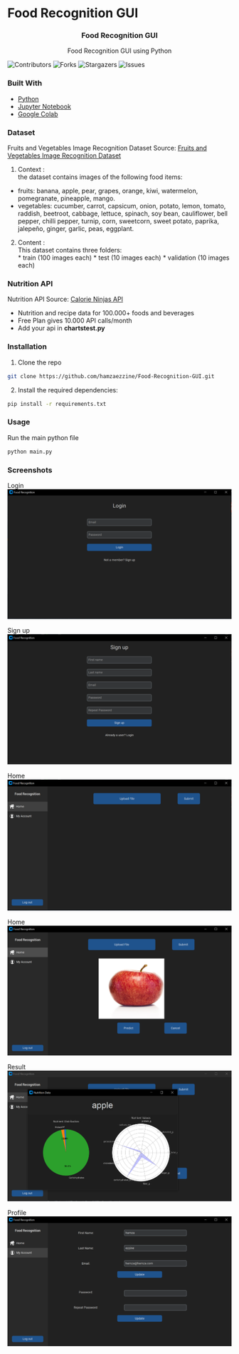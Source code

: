 # Food Recognition GUI

<p align="center">
  <h3 align="center">Food Recognition GUI</h3>

  <p align="center">
    Food Recognition GUI using Python 
  </p>
</p>

![Contributors](https://img.shields.io/github/contributors/hamzaezzine/Food-Recognition-GUI?color=dark-green) ![Forks](https://img.shields.io/github/forks/hamzaezzine/Food-Recognition-GUI?style=social) ![Stargazers](https://img.shields.io/github/stars/hamzaezzine/Food-Recognition-GUI?style=social) ![Issues](https://img.shields.io/github/issues/hamzaezzine/Food-Recognition-GUI) 




### Built With

* [Python](https://www.python.org/)
* [Jupyter Notebook](https://jupyter.org/)
* [Google Colab](https://colab.research.google.com/)

### Dataset

Fruits and Vegetables Image Recognition Dataset Source: [Fruits and Vegetables Image Recognition Dataset](https://www.kaggle.com/datasets/kritikseth/fruit-and-vegetable-image-recognition)
  
  1. Context :  
  the dataset contains images of the following food items:

  * fruits:  banana, apple, pear, grapes, orange, kiwi, watermelon, pomegranate, pineapple, mango.  
  * vegetables:  cucumber, carrot, capsicum, onion, potato, lemon, tomato, raddish, beetroot, cabbage, lettuce, spinach, soy bean, cauliflower, bell pepper, chilli pepper, turnip, corn, sweetcorn, sweet potato, paprika, jalepeño, ginger, garlic, peas, eggplant.


  2. Content :   
  This dataset contains three folders:  
    * train (100 images each)
    * test (10 images each)
    * validation (10 images each)


### Nutrition API 
Nutrition API Source: [Calorie Ninjas API](https://calorieninjas.com/)

  * Nutrition and recipe data for 100.000+ foods and beverages
  * Free Plan gives 10.000 API calls/month
  * Add your api in **chartstest.py**

### Installation

1. Clone the repo
```bash
git clone https://github.com/hamzaezzine/Food-Recognition-GUI.git
```

2. Install the required dependencies:
```bash
pip install -r requirements.txt
```

### Usage

Run the main python file
```bash
python main.py
```

### Screenshots

Login 
![login](screenshots/login.PNG)

Sign up 
![Sign up ](screenshots/signup.PNG)

Home 
![Home](screenshots/home.PNG)

Home 
![Home](screenshots/home2.PNG)

Result 
![Result](screenshots/home3.PNG)

Profile 
![Profile](screenshots/profile.PNG)


